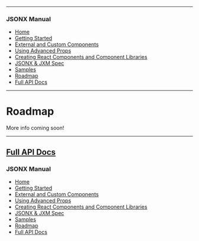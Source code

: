 <link id="viewx-style-style-0" rel="stylesheet" type="text/css" href="https://unpkg.com/highlight.js@9.18.1/styles/darkula.css">

---
### JSONX Manual
 - [Home](https://jsonx.anydata.app)
 - [Getting Started](../getting-started/index.html)
 - [External and Custom Components](../using-external-and-custom-components/index.html)
 - [Using Advanced Props](../using-advanced-props/index.html)
 - [Creating React Components and Component Libraries](../creating-react-components-and-component-libraries/index.html)
 - [JSONX & JXM Spec](../spec/index.html)
 - [Samples](../samples/index.html)
 - [Roadmap](../roadmap/index.html)
 - [Full API Docs](../../index.html)

---


# Roadmap

More info coming soon!


---

## [Full API Docs](../../index.html)


### JSONX Manual
 - [Home](https://jsonx.anydata.app)
 - [Getting Started](../getting-started/index.html)
 - [External and Custom Components](../using-external-and-custom-components/index.html)
 - [Using Advanced Props](../using-advanced-props/index.html)
 - [Creating React Components and Component Libraries](../creating-react-components-and-component-libraries/index.html)
 - [JSONX & JXM Spec](../spec/index.html)
 - [Samples](../samples/index.html)
 - [Roadmap](../roadmap/index.html)
 - [Full API Docs](../../index.html)
